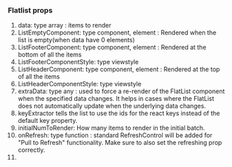 ### Flatlist props

1. data: type array :  items to render
2. ListEmptyComponent: type component, element : Rendered when the list is empty(when data have 0 elements)
3. ListFooterComponent: type component, element : Rendered at the bottom of all the items
4. ListFooterComponentStyle: type viewstyle
5. ListHeaderComponent: type component, element : Rendered at the top of all the items
6. ListHeaderComponentStyle: type viewstyle
7. extraData: type any : used to force a re-render of the FlatList component when the specified data changes.
   It helps in cases where the FlatList does not automatically update when the underlying data changes.
8. keyExtractor tells the list to use the ids for the react keys instead of the default key property.
9. initialNumToRender: How many items to render in the initial batch.
10. onRefresh: type function : standard RefreshControl will be added for "Pull to Refresh" functionality. Make sure to also set the refreshing prop correctly.
11. 
